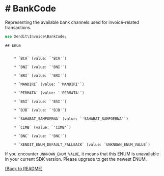 # # BankCode
Representing the available bank channels used for invoice-related transactions.

```php
use Xendit\Invoice\BankCode;
```


    ## Enum

    
        * `BCA` (value: `'BCA'`)
    
        * `BNI` (value: `'BNI'`)
    
        * `BRI` (value: `'BRI'`)
    
        * `MANDIRI` (value: `'MANDIRI'`)
    
        * `PERMATA` (value: `'PERMATA'`)
    
        * `BSI` (value: `'BSI'`)
    
        * `BJB` (value: `'BJB'`)
    
        * `SAHABAT_SAMPOERNA` (value: `'SAHABAT_SAMPOERNA'`)
    
        * `CIMB` (value: `'CIMB'`)
    
        * `BNC` (value: `'BNC'`)
    
        * `XENDIT_ENUM_DEFAULT_FALLBACK` (value: `UNKNOWN_ENUM_VALUE`)

If you encounter `UNKNOWN_ENUM_VALUE`, it means that this ENUM is unavailable in your current SDK version. Please upgrade to get the newest ENUM.

[[Back to README]](../../README.md)

